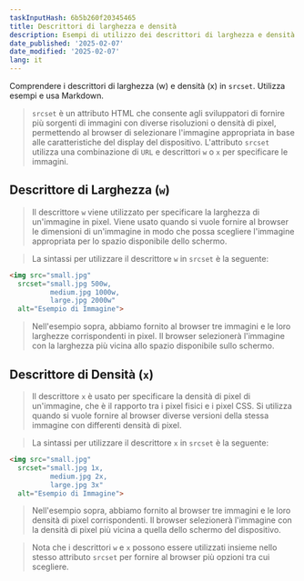 ```yaml
---
taskInputHash: 6b5b260f20345465
title: Descrittori di larghezza e densità
description: Esempi di utilizzo dei descrittori di larghezza e densità in `srcset`
date_published: '2025-02-07'
date_modified: '2025-02-07'
lang: it
---
```

Comprendere i descrittori di larghezza (w) e densità (x) in `srcset`. Utilizza esempi e usa Markdown.

> `srcset` è un attributo HTML che consente agli sviluppatori di fornire più sorgenti di immagini con diverse risoluzioni o densità di pixel, permettendo al browser di selezionare l'immagine appropriata in base alle caratteristiche del display del dispositivo. L'attributo `srcset` utilizza una combinazione di `URL` e descrittori `w` o `x` per specificare le immagini.
## Descrittore di Larghezza (`w`)

> Il descrittore `w` viene utilizzato per specificare la larghezza di un'immagine in pixel. Viene usato quando si vuole fornire al browser le dimensioni di un'immagine in modo che possa scegliere l'immagine appropriata per lo spazio disponibile dello schermo.

> La sintassi per utilizzare il descrittore `w` in `srcset` è la seguente:

```html
<img src="small.jpg"
  srcset="small.jpg 500w,
          medium.jpg 1000w,
          large.jpg 2000w"
  alt="Esempio di Immagine">
```

> Nell'esempio sopra, abbiamo fornito al browser tre immagini e le loro larghezze corrispondenti in pixel. Il browser selezionerà l'immagine con la larghezza più vicina allo spazio disponibile sullo schermo.
## Descrittore di Densità (`x`)

> Il descrittore `x` è usato per specificare la densità di pixel di un'immagine, che è il rapporto tra i pixel fisici e i pixel CSS. Si utilizza quando si vuole fornire al browser diverse versioni della stessa immagine con differenti densità di pixel.

> La sintassi per utilizzare il descrittore `x` in `srcset` è la seguente:

```html
<img src="small.jpg"
  srcset="small.jpg 1x,
          medium.jpg 2x,
          large.jpg 3x"
  alt="Esempio di Immagine">
```

> Nell'esempio sopra, abbiamo fornito al browser tre immagini e le loro densità di pixel corrispondenti. Il browser selezionerà l'immagine con la densità di pixel più vicina a quella dello schermo del dispositivo.

> Nota che i descrittori `w` e `x` possono essere utilizzati insieme nello stesso attributo `srcset` per fornire al browser più opzioni tra cui scegliere.
